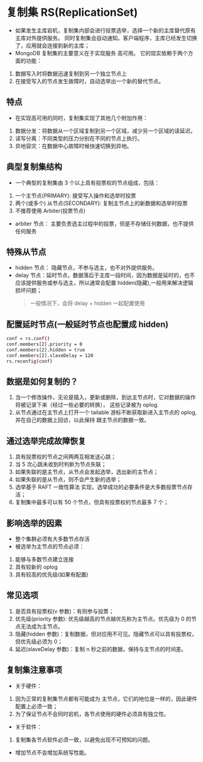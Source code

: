 # 复制集 RS(ReplicationSet)

- 如果发生主库宕机，复制集内部会进行投票选举，选择一个新的主库替代原有主库对外提供服务。
  同时复制集会自动通知。客户端程序，主库已经发生切换了，应用就会连接到新的主库；
- MongoDB 复制集的主要意义在于实现服务 高可用。
  它的现实依赖于两个方面的功能：

1. 数据写入时将数据迅速复制到另一个独立节点上
2. 在接受写入的节点发生故障时，自动选举出一个新的替代节点。

## 特点

- 在实现高可用的同时，复制集实现了其他几个附加作用：

1. 数据分发：将数据从一个区域复制到另一个区域，减少另一个区域的读延迟。
2. 读写分离：不同类型的压力分别在不同的节点上执行。
3. 异地容灾：在数据中心故障时候快速切换到异地。

## 典型复制集结构

- 一个典型的复制集由 3 个以上具有投票权的节点组成，包括：

1. 一个主节点(PRIMARY): 接受写入操作和选举时投票
2. 两个(或多个) 从节点(SECONDARY): 复制主节点上的新数据和选举时投票
3. 不推荐使用 Arbiter(投票节点)

- arbiter 节点： 主要负责选主过程中的投票，但是不存储任何数据，也不提供任何服务

## 特殊从节点

- hidden 节点： 隐藏节点，不参与选主，也不对外提供服务。
- delay 节点：延时节点，数据落后于主库一段时间，因为数据是延时的，也不应该提供服务或参与选主，所以通常会配置 hidden(隐藏),一般用来解决逻辑损坏问题；
  > 一般情况下，会将 delay + hidden 一起配置使用

## 配置延时节点(一般延时节点也配置成 hidden)

```sh
conf = rs.conf()
conf.members[2].priority = 0
conf.members[2].hidden = true
conf.members[2].slaveDelay = 120
rs.reconfig(conf)
```

## 数据是如何复制的？

1. 当一个修改操作，无论是插入，更新或删除，到达主节点时，它对数据的操作将被记录下来（经过一些必要的转换），
   这些记录被为 oplog.
2. 从节点通过在主节点上打开一个 tailable 游标不断获取新进入主节点的 oplog,并在自己的数据上回访，以此保持
   跟主节点的数据一致。

## 通过选举完成故障恢复

1. 具有投票权的节点之间两两互相发送心跳；
2. 当 5 次心跳未收到时判断为节点失联；
3. 如果失联的是主节点，从节点会发起选举，选出新的主节点；
4. 如果失联的是从节点，则不会产生新的选举；
5. 选举基于 RAFT 一致性算法 实现，选举成功的必要条件是大多数投票节点存活；
6. 复制集中最多可以有 50 个节点，但具有投票权的节点最多 7 个；

## 影响选举的因素

- 整个集群必须有大多数节点存活
- 被选举为主节点的节点必须：

1. 能够与多数节点建立连接
2. 具有较新的 oplog
3. 具有较高的优先级(如果有配置)

## 常见选项

1. 是否具有投票权(v 参数)：有则参与投票；
2. 优先级(priority 参数): 优先级越高的节点越优先称为主节点。优先级为 0 的节点无法成为主节点。
3. 隐藏(hidden 参数)：复制数据，但对应用不可见。隐藏节点可以具有投票权，但优先级必须为 0；
4. 延迟(slaveDelay 参数)：复制 n 秒之前的数据，保持与主节点的时间差。

## 复制集注意事项

- 关于硬件：

1. 因为正常的复制集节点都有可能成为 主节点，它们的地位是一样的，因此硬件配置上必须一致；
2. 为了保证节点不会同时宕机，各节点使用的硬件必须具有独立性。

- 关于软件：

1. 复制集各节点软件必须一致，以避免出现不可预知的问题。

- 增加节点不会增加系统写性能。
